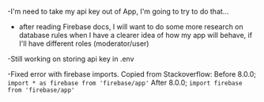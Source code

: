 -I'm need to take my api key out of App, I'm going to try to do that...

- after reading Firebase docs, I will want to do some more research on database rules when I have a clearer idea of how my app will behave, if I'll have different roles (moderator/user)

-Still working on storing api key in .env

-Fixed error with firebase imports. Copied from Stackoverflow: 
Before 8.0.0;
```import * as firebase from 'firebase/app'```
After 8.0.0;
```import firebase from 'firebase/app'```